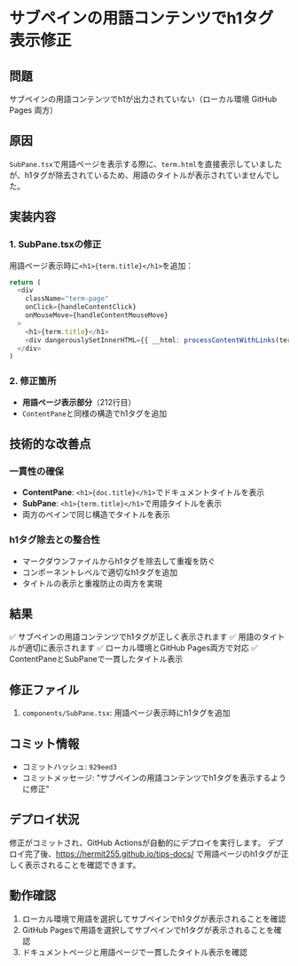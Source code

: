 # サブペインの用語コンテンツでh1タグ表示修正

## 問題
サブペインの用語コンテンツでh1が出力されていない（ローカル環境 GitHub Pages 両方）

## 原因
`SubPane.tsx`で用語ページを表示する際に、`term.html`を直接表示していましたが、h1タグが除去されているため、用語のタイトルが表示されていませんでした。

## 実装内容

### 1. SubPane.tsxの修正
用語ページ表示時に`<h1>{term.title}</h1>`を追加：

```typescript
return (
  <div 
    className="term-page"
    onClick={handleContentClick}
    onMouseMove={handleContentMouseMove}
  >
    <h1>{term.title}</h1>
    <div dangerouslySetInnerHTML={{ __html: processContentWithLinks(term.html, terms, docs, term.title) }} />
  </div>
)
```

### 2. 修正箇所
- **用語ページ表示部分**（212行目）
- `ContentPane`と同様の構造でh1タグを追加

## 技術的な改善点

### 一貫性の確保
- **ContentPane**: `<h1>{doc.title}</h1>`でドキュメントタイトルを表示
- **SubPane**: `<h1>{term.title}</h1>`で用語タイトルを表示
- 両方のペインで同じ構造でタイトルを表示

### h1タグ除去との整合性
- マークダウンファイルからh1タグを除去して重複を防ぐ
- コンポーネントレベルで適切なh1タグを追加
- タイトルの表示と重複防止の両方を実現

## 結果
✅ サブペインの用語コンテンツでh1タグが正しく表示されます
✅ 用語のタイトルが適切に表示されます
✅ ローカル環境とGitHub Pages両方で対応
✅ ContentPaneとSubPaneで一貫したタイトル表示

## 修正ファイル
1. `components/SubPane.tsx`: 用語ページ表示時にh1タグを追加

## コミット情報
- コミットハッシュ: `929eed3`
- コミットメッセージ: "サブペインの用語コンテンツでh1タグを表示するように修正"

## デプロイ状況
修正がコミットされ、GitHub Actionsが自動的にデプロイを実行します。
デプロイ完了後、https://hermit255.github.io/tips-docs/ で用語ページのh1タグが正しく表示されることを確認できます。

## 動作確認
1. ローカル環境で用語を選択してサブペインでh1タグが表示されることを確認
2. GitHub Pagesで用語を選択してサブペインでh1タグが表示されることを確認
3. ドキュメントページと用語ページで一貫したタイトル表示を確認
